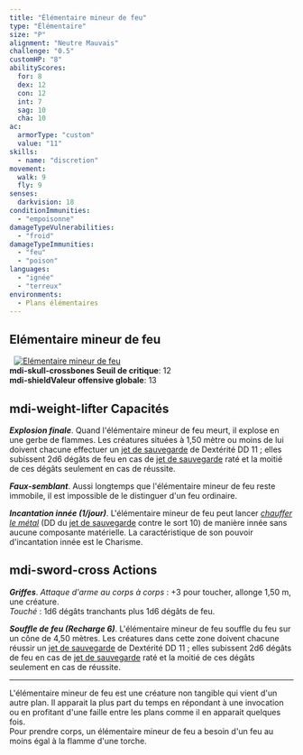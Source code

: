 ```yaml
---
title: "Élémentaire mineur de feu"
type: "Élémentaire"
size: "P"
alignment: "Neutre Mauvais"
challenge: "0.5"
customHP: "8"
abilityScores:
  for: 8
  dex: 12
  con: 12
  int: 7
  sag: 10
  cha: 10
ac:
  armorType: "custom"
  value: "11"
skills:
  - name: "discretion"
movement:
  walk: 9
  fly: 9
senses:
  darkvision: 18
conditionImmunities:
  - "empoisonne"
damageTypeVulnerabilities:
  - "froid"
damageTypeImmunities:
  - "feu"
  - "poison"
languages:
  - "ignée"
  - "terreux"
environments:
  - Plans élémentaires
---
```

## Elémentaire mineur de feu
&nbsp;
[![Elémentaire mineur de feu](https://www.douaratil.fr/illustrations/elementaire/elementairemineurdefeum.png)](https://www.douaratil.fr/illustrations/elementaire/elementairemineurdefeu.jpg)  
**<v-icon>mdi-skull-crossbones</v-icon> Seuil de critique**: 12      
**<v-icon>mdi-shield</v-icon>Valeur offensive globale**: 13   
## <v-icon>mdi-weight-lifter</v-icon>  Capacités
_**Explosion finale**_. Quand l'élémentaire mineur de feu meurt, il explose en une gerbe de flammes. Les créatures situées à 1,50 mètre ou moins de lui doivent chacune effectuer un [jet de sauvegarde](/utiliser-les-caracteristiques/#jets-de-sauvegarde) de Dextérité DD 11 ; elles subissent 2d6 dégâts de feu en cas de [jet de sauvegarde](/utiliser-les-caracteristiques/#jets-de-sauvegarde) raté et la moitié de ces dégâts seulement en cas de réussite.

_**Faux-semblant**_. Aussi longtemps que l'élémentaire mineur de feu reste immobile, il est impossible de le distinguer d'un feu ordinaire.

_**Incantation innée (1/jour)**_. L'élémentaire mineur de feu peut lancer [_chauffer le métal_](/grimoire/chauffer-le-metal/) (DD du [jet de sauvegarde](/utiliser-les-caracteristiques/#jets-de-sauvegarde) contre le sort 10) de manière innée sans aucune composante matérielle. La caractéristique de son pouvoir d'incantation innée est le Charisme.

## <v-icon>mdi-sword-cross</v-icon> Actions
_**Griffes**_. _Attaque d'arme au corps à corps_ : +3 pour toucher, allonge 1,50 m, une créature.  
_Touché_ : 1d6 dégâts tranchants plus 1d6 dégâts de feu.

_**Souffle de feu (Recharge 6)**_. L'élémentaire mineur de feu souffle du feu sur un cône de 4,50 mètres. Les créatures dans cette zone doivent chacune réussir un [jet de sauvegarde](/utiliser-les-caracteristiques/#jets-de-sauvegarde) de Dextérité DD 11 ; elles subissent 2d6 dégâts de feu en cas de [jet de sauvegarde](/utiliser-les-caracteristiques/#jets-de-sauvegarde) raté et la moitié de ces dégâts seulement en cas de réussite.  

---
L'élémentaire mineur de feu est une créature non tangible qui vient d'un autre plan. Il apparait la plus part du temps en répondant à une invocation ou en profitant d'une faille entre les plans comme il en apparait quelques fois.  
Pour prendre corps, un élémentaire mineur de feu a besoin d'un feu au moins égal à la flamme d'une torche.  
